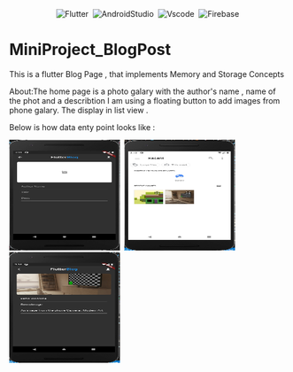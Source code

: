 <div id="header" align="center">
<img src="https://cdn-images-1.medium.com/max/1200/1*5-aoK8IBmXve5whBQM90GA.png" title="Flutter" alt="Flutter" width="60" height="60"/>&nbsp;
 <img src="https://upload.wikimedia.org/wikipedia/commons/thumb/9/95/Android_Studio_Icon_3.6.svg/1900px-Android_Studio_Icon_3.6.svg.png" title=" AndroidStudio" alt="AndroidStudio" width="60" height="60"/>&nbsp;
<img src="https://upload.wikimedia.org/wikipedia/commons/thumb/9/9a/Visual_Studio_Code_1.35_icon.svg/2048px-Visual_Studio_Code_1.35_icon.svg.png" title="VScode" alt="Vscode" width="60" height="60"/>&nbsp;
<img src="https://w7.pngwing.com/pngs/398/821/png-transparent-firebase-google-google-i-o-icon.png" title="Firebase" alt="Firebase" width="60" height="60"/>&nbsp;
 
  </div>
  
# MiniProject_BlogPost
This is a flutter Blog Page , that implements Memory and Storage Concepts

<div>
<p> About:The home page is a photo galary with the author's name , name of the phot and a describtion 
I am using a floating button to add images from phone galary. The display in list view . </p>

<p>Below is how data enty point looks like :</p>

<img src="https://github.com/WahomeKezia/Assets/blob/main/Screenshot%202023-03-26%20151210.png" title="Entry" alt="Entry" width="200" height="200"/>&nbsp;
<img src="https://github.com/WahomeKezia/Assets/blob/main/OpensGalary.png" title="Galary" alt="Galary"  width="200" height="200"/>
<img src="https://github.com/WahomeKezia/Assets/blob/main/Screenshot%202023-03-26%20151505.png" title="Image" alt="Image" width="200" height="200"/>

</div>

